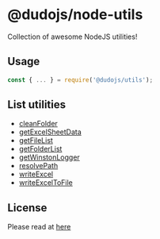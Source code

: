 # @dudojs/node-utils

Collection of awesome NodeJS utilities!

## Usage

```javascript
const { ... } = require('@dudojs/utils');
```

## List utilities

* [cleanFolder](./src/cleanFolder.js)
* [getExcelSheetData](./src/getExcelSheetData.js)
* [getFileList](./src/getFileList.js)
* [getFolderList](./src/getFolderList.js)
* [getWinstonLogger](./src/getWinstonLogger.js)
* [resolvePath](./src/resolvePath.js)
* [writeExcel](./src/writeExcel.js)
* [writeExcelToFile](./src/writeExcelToFile.js)

## License

Please read at [here](./LICENSE.md)
